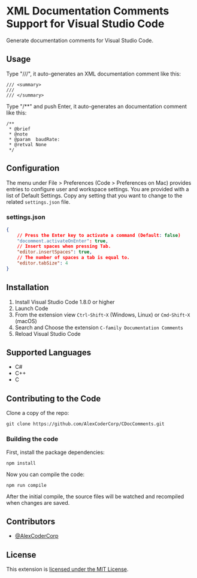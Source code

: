 # XML Documentation Comments Support for Visual Studio Code

Generate documentation comments for Visual Studio Code.


## Usage

Type "///", it auto-generates an XML documentation comment like this:
```
/// <summary>
/// 
/// </summary>
```

Type "/**" and push Enter, it auto-generates an documentation comment like this:
```
/** 
 * @brief  
 * @note   
 * @param  baudRate: 
 * @retval None
 */
```

## Configuration

The menu under File > Preferences (Code > Preferences on Mac) provides entries to configure user and workspace settings. You are provided with a list of Default Settings. Copy any setting that you want to change to the related `settings.json` file.

### settings.json

```json
{
	// Press the Enter key to activate a command (Default: false)
	"docomment.activateOnEnter": true,
	// Insert spaces when pressing Tab.
	"editor.insertSpaces": true,
	// The number of spaces a tab is equal to.
	"editor.tabSize": 4
}
```


## Installation

1. Install Visual Studio Code 1.8.0 or higher
1. Launch Code
1. From the extension view `Ctrl`-`Shift`-`X` (Windows, Linux) or `Cmd`-`Shift`-`X` (macOS)
1. Search and Choose the extension `C-family Documentation Comments`
1. Reload Visual Studio Code


## Supported Languages

- C#
- C++
- C


## Contributing to the Code

Clone a copy of the repo:

```
git clone https://github.com/AlexCoderCorp/CDocComments.git
```

### Building the code

First, install the package dependencies:

```
npm install
```

Now you can compile the code:

```
npm run compile
```

After the initial compile, the source files will be watched and recompiled
when changes are saved.

## Contributors

* [@AlexCoderCorp](https://github.com/AlexCoderCorp)


## License

This extension is [licensed under the MIT License](LICENSE.txt).
